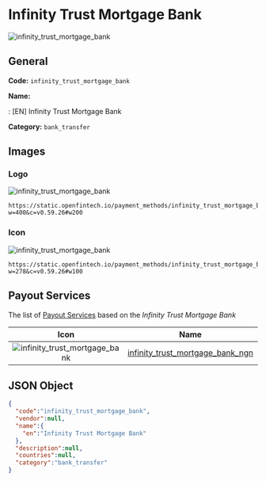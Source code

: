 
# Infinity Trust Mortgage Bank 
![infinity_trust_mortgage_bank](https://static.openfintech.io/payment_methods/infinity_trust_mortgage_bank/logo.svg?w=400&c=v0.59.26#w200)  

## General 
**Code:** `infinity_trust_mortgage_bank` 
 
**Name:** 
 
:	[EN] Infinity Trust Mortgage Bank 
 
**Category:** `bank_transfer` 
 

## Images 

### Logo 
![infinity_trust_mortgage_bank](https://static.openfintech.io/payment_methods/infinity_trust_mortgage_bank/logo.svg?w=400&c=v0.59.26#w200)  

```
https://static.openfintech.io/payment_methods/infinity_trust_mortgage_bank/logo.svg?w=400&c=v0.59.26#w200
```  

### Icon 
![infinity_trust_mortgage_bank](https://static.openfintech.io/payment_methods/infinity_trust_mortgage_bank/icon.svg?w=278&c=v0.59.26#w100)  

```
https://static.openfintech.io/payment_methods/infinity_trust_mortgage_bank/icon.svg?w=278&c=v0.59.26#w100
```  

## Payout Services 
 
The list of [Payout Services](/payout-services/) based on the _Infinity Trust Mortgage Bank_ 

|Icon|Name|Code| 
|:---:|:---:|:---:| 
|![infinity_trust_mortgage_bank](https://static.openfintech.io/payout_methods/infinity_trust_mortgage_bank/icon.svg?w=278&c=v0.59.26#w40) |[infinity_trust_mortgage_bank_ngn](/payout-services/infinity_trust_mortgage_bank_ngn/)|`infinity_trust_mortgage_bank_ngn`| 
 

## JSON Object 

```json
{
  "code":"infinity_trust_mortgage_bank",
  "vendor":null,
  "name":{
    "en":"Infinity Trust Mortgage Bank"
  },
  "description":null,
  "countries":null,
  "category":"bank_transfer"
}
```  
